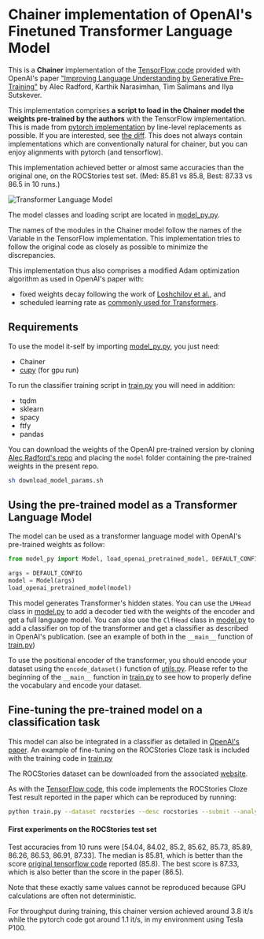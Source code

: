 # Chainer implementation of OpenAI's Finetuned Transformer Language Model

This is a **Chainer** implementation of the [TensorFlow code](https://github.com/openai/finetune-transformer-lm) provided with OpenAI's paper ["Improving Language Understanding by Generative Pre-Training"](https://blog.openai.com/language-unsupervised/) by Alec Radford, Karthik Narasimhan, Tim Salimans and Ilya Sutskever.

This implementation comprises **a script to load in the Chainer model the weights pre-trained by the authors** with the TensorFlow implementation.
This is made from [pytorch implementation](https://github.com/huggingface/pytorch-openai-transformer-lm) by line-level replacements as possible.
If you are interested, see [the diff](https://github.com/soskek/chainer-openai-transformer-lm/commit/b2b971e460e66d8318c2ff0c1b48621856509673).
This does not always contain implementations which are conventionally natural for chainer, but you can enjoy alignments with pytorch (and tensorflow).

This implementation achieved better or almost same accuracies than the original one, on the ROCStories test set. (Med: 85.81 vs 85.8, Best: 87.33 vs 86.5 in 10 runs.)

![Transformer Language Model](assets/ftlm.png)

The model classes and loading script are located in [model_py.py](model_py.py).

The names of the modules in the Chainer model follow the names of the Variable in the TensorFlow implementation. This implementation tries to follow the original code as closely as possible to minimize the discrepancies.

This implementation thus also comprises a modified Adam optimization algorithm as used in OpenAI's paper with:
- fixed weights decay following the work of [Loshchilov et al.](https://arxiv.org/abs/1711.05101), and
- scheduled learning rate as [commonly used for Transformers](http://nlp.seas.harvard.edu/2018/04/03/attention.html#optimizer).

## Requirements
To use the model it-self by importing [model_py.py](model_py.py), you just need:
- Chainer
- [cupy](https://github.com/cupy/cupy) (for gpu run)

To run the classifier training script in [train.py](train.py) you will need in addition:
- tqdm
- sklearn
- spacy
- ftfy
- pandas

You can download the weights of the OpenAI pre-trained version by cloning [Alec Radford's repo](https://github.com/openai/finetune-transformer-lm) and placing the `model` folder containing the pre-trained weights in the present repo.
```bash
sh download_model_params.sh
```


## Using the pre-trained model as a Transformer Language Model
The model can be used as a transformer language model with OpenAI's pre-trained weights as follow:
```python
from model_py import Model, load_openai_pretrained_model, DEFAULT_CONFIG

args = DEFAULT_CONFIG
model = Model(args)
load_openai_pretrained_model(model)
```

This model generates Transformer's hidden states. You can use the `LMHead` class in [model.py](model.py) to add a decoder tied with the weights of the encoder and get a full language model. You can also use the `ClfHead` class in [model.py](model.py) to add a classifier on top of the transformer and get a classifier as described in OpenAI's publication. (see an example of both in the `__main__` function of [train.py](train.py))

To use the positional encoder of the transformer, you should encode your dataset using the `encode_dataset()` function of [utils.py](utils.py). Please refer to the beginning of the `__main__` function in [train.py](train.py) to see how to properly define the vocabulary and encode your dataset.

## Fine-tuning the pre-trained model on a classification task
This model can also be integrated in a classifier as detailed in [OpenAI's paper](https://blog.openai.com/language-unsupervised/). An example of fine-tuning on the ROCStories Cloze task is included with the training code in [train.py](train.py)

The ROCStories dataset can be downloaded from the associated [website](http://cs.rochester.edu/nlp/rocstories/).

As with the [TensorFlow code](https://github.com/openai/finetune-transformer-lm), this code implements the ROCStories Cloze Test result reported in the paper which can be reproduced by running:

```bash
python train.py --dataset rocstories --desc rocstories --submit --analysis --data_dir [path to data here]
```

#### First experiments on the ROCStories test set

Test accuracies from 10 runs were [54.04, 84.02, 85.2, 85.62, 85.73, 85.89, 86.26, 86.53, 86.91, 87.33]. The median is 85.81, which is better than the score [original tensorflow code](https://github.com/openai/finetune-transformer-lm) reported (85.8). The best score is 87.33, which is also better than the score in the paper (86.5).

Note that these exactly same values cannot be reproduced because GPU calculations are often not deterministic.

For throughput during training, this chainer version achieved around 3.8 it/s while the pytorch code got around 1.1 it/s, in my environment using Tesla P100.

